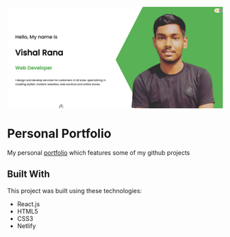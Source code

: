 <img src="img/../src/img/about.jpg"><img/>
# Personal Portfolio

My personal <a href="https://personal-react-portfolio.netlify.app">portfolio</a> which features some of my github projects<br/>

## Built With

This project was built using these technologies:

- React.js
- HTML5
- CSS3
- Netlify